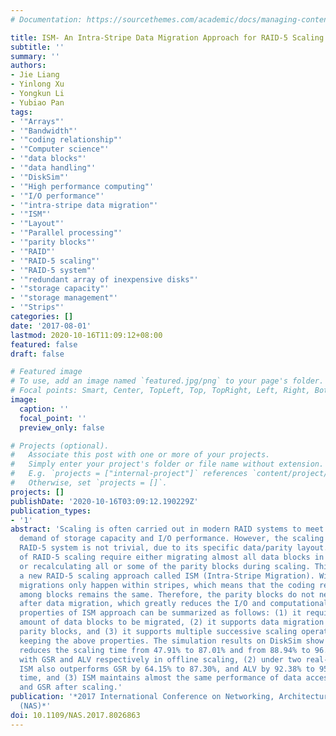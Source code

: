 ```yaml
---
# Documentation: https://sourcethemes.com/academic/docs/managing-content/

title: ISM- An Intra-Stripe Data Migration Approach for RAID-5 Scaling
subtitle: ''
summary: ''
authors:
- Jie Liang
- Yinlong Xu
- Yongkun Li
- Yubiao Pan
tags:
- '"Arrays"'
- '"Bandwidth"'
- '"coding relationship"'
- '"Computer science"'
- '"data blocks"'
- '"data handling"'
- '"DiskSim"'
- '"High performance computing"'
- '"I/O performance"'
- '"intra-stripe data migration"'
- '"ISM"'
- '"Layout"'
- '"Parallel processing"'
- '"parity blocks"'
- '"RAID"'
- '"RAID-5 scaling"'
- '"RAID-5 system"'
- '"redundant array of inexpensive disks"'
- '"storage capacity"'
- '"storage management"'
- '"Strips"'
categories: []
date: '2017-08-01'
lastmod: 2020-10-16T11:09:12+08:00
featured: false
draft: false

# Featured image
# To use, add an image named `featured.jpg/png` to your page's folder.
# Focal points: Smart, Center, TopLeft, Top, TopRight, Left, Right, BottomLeft, Bottom, BottomRight.
image:
  caption: ''
  focal_point: ''
  preview_only: false

# Projects (optional).
#   Associate this post with one or more of your projects.
#   Simply enter your project's folder or file name without extension.
#   E.g. `projects = ["internal-project"]` references `content/project/deep-learning/index.md`.
#   Otherwise, set `projects = []`.
projects: []
publishDate: '2020-10-16T03:09:12.190229Z'
publication_types:
- '1'
abstract: 'Scaling is often carried out in modern RAID systems to meet the ever increasing
  demand of storage capacity and I/O performance. However, the scaling process of
  RAID-5 system is not trivial, due to its specific data/parity layout. Previous approaches
  of RAID-5 scaling require either migrating almost all data blocks in the system,
  or recalculating all or some of the parity blocks during scaling. This paper proposes
  a new RAID-5 scaling approach called ISM (Intra-Stripe Migration). With ISM, data
  migrations only happen within stripes, which means that the coding relationship
  among blocks remains the same. Therefore, the parity blocks do not need to be recalculated
  after data migration, which greatly reduces the I/O and computational costs. The
  properties of ISM approach can be summarized as follows: (1) it requires the minimum
  amount of data blocks to be migrated, (2) it supports data migration without recalculating
  parity blocks, and (3) it supports multiple successive scaling operations while
  keeping the above properties. The simulation results on DiskSim show that: (1) ISM
  reduces the scaling time from 47.91% to 87.01% and from 88.94% to 96.58% compared
  with GSR and ALV respectively in offline scaling, (2) under two real-world I/O traces,
  ISM also outperforms GSR by 64.15% to 87.30%, and ALV by 92.38% to 95.98% in scaling
  time, and (3) ISM maintains almost the same performance of data access with ALV
  and GSR after scaling.'
publication: '*2017 International Conference on Networking, Architecture, and Storage
  (NAS)*'
doi: 10.1109/NAS.2017.8026863
---
```

